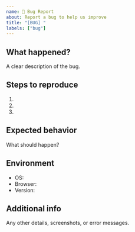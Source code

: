 ```yaml
---
name: 🐛 Bug Report
about: Report a bug to help us improve
title: "[BUG] "
labels: ["bug"]
---
```


## What happened?

A clear description of the bug.

## Steps to reproduce

1.
2.
3.

## Expected behavior

What should happen?

## Environment

- OS:
- Browser:
- Version:

## Additional info

Any other details, screenshots, or error messages.
